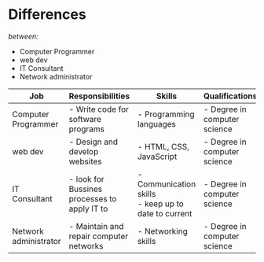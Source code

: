 # Differences

_between:_

- Computer Programmer
- web dev
- IT Consultant
- Network administrator

| Job                   | Responsibilities                             | Skills                                                  | Qualifications               |
| --------------------- | -------------------------------------------- | ------------------------------------------------------- | ---------------------------- |
| Computer Programmer   | - Write code for software programs           | - Programming languages                                 | - Degree in computer science |
| web dev               | - Design and develop websites                | - HTML, CSS, JavaScript                                 | - Degree in computer science |
| IT Consultant         | - look for Bussines processes to apply IT to | - Communication skills<br/>- keep up to date to current | - Degree in computer science |
| Network administrator | - Maintain and repair computer networks      | - Networking skills                                     | - Degree in computer science |
